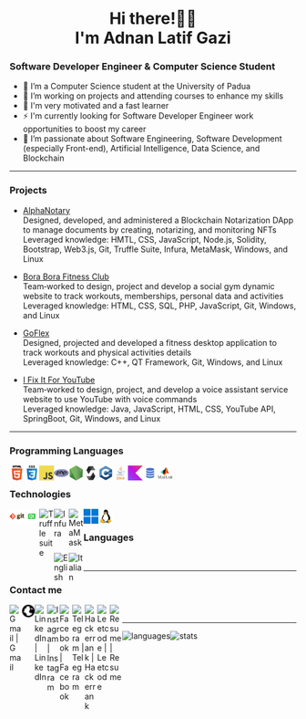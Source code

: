 <h1 align="center">Hi there!👋🏿<br>I'm Adnan Latif Gazi</h1>
<h3>Software Developer Engineer & Computer Science Student</h3>

- 🌱 I’m a Computer Science student at the University of Padua
- 🔭 I’m working on projects and attending courses to enhance my skills
- 📄 I'm very motivated and a fast learner
- ⚡ I'm currently looking for Software Developer Engineer work opportunities to boost my career
- 👯 I’m passionate about Software Engineering, Software Development (especially Front-end), Artificial Intelligence, Data Science, and Blockchain<br>

---

### Projects ###
- [AlphaNotary](https://github.com/adnangazi/alpha-notary)<br>
Designed, developed, and administered a Blockchain Notarization DApp to manage documents by creating, notarizing, and monitoring NFTs<br>
Leveraged knowledge: HMTL, CSS, JavaScript, Node.js, Solidity, Bootstrap, Web3.js, Git, Truffle Suite, Infura, MetaMask, Windows, and Linux

- [Bora Bora Fitness Club](https://github.com/adnangazi/school/tree/master/university/bachelor/third-year/first-semester/tecnologie-web/BoraBoraFitnessClub)<br>
Team‑worked to design, project and develop a social gym dynamic website to track workouts, memberships, personal data and activities<br>
Leveraged knowledge: HTML, CSS, SQL, PHP, JavaScript, Git, Windows, and Linux

- [GoFlex](https://github.com/adnangazi/school/tree/master/university/bachelor/second-year/first-semester/programmazione-ad-oggetti/GoFlex)<br>
Designed, projected and developed a fitness desktop application to track workouts and physical activities details<br>
Leveraged knowledge: C++, QT Framework, Git, Windows, and Linux

- [I Fix It For YouTube](https://github.com/adnangazi/school/tree/master/high-school/fourth-year/second-semester/tpsit/IFIYT)<br>
Team‑worked to design, project, and develop a voice assistant service website to use YouTube with voice commands<br>
Leveraged knowledge: Java, JavaScript, HTML, CSS, YouTube API, SpringBoot, Git, Windows, and Linux<br>

---

### Programming Languages ###
<img align="left" alt="HTML" width="26px" src="https://github.com/github/explore/blob/main/topics/html/html.png"/>
<img align="left" alt="CSS" width="26px" src="https://github.com/github/explore/blob/main/topics/css/css.png"/>
<img align="left" alt="JavaScript" width="26px" src="https://github.com/github/explore/blob/main/topics/javascript/javascript.png"/>
<img align="left" alt="PHP" width="26px" src="https://github.com/github/explore/blob/main/topics/php/php.png"/>
<img align="left" alt="Node.js" width="26px" src="https://github.com/github/explore/blob/main/topics/nodejs/nodejs.png"/>
<img align="left" alt="Solidity" width="26px" src="https://github.com/github/explore/blob/main/topics/solidity/solidity.png"/>
<img align="left" alt="C++" width="26px" src="https://github.com/github/explore/blob/main/topics/cpp/cpp.png"/>
<img align="left" alt="Java" width="26px" src="https://github.com/github/explore/blob/main/topics/java/java.png"/>
<img align="left" alt="Kotlin" width="26px" src="https://github.com/github/explore/blob/main/topics/kotlin/kotlin.png"/>
<img align="left" alt="SQL" width="26px" src="https://github.com/github/explore/blob/main/topics/sql/sql.png"/>
<img align="left" alt="Matlab" width="26px" src="https://github.com/github/explore/blob/main/topics/matlab/matlab.png"/><br>

### Technologies ###
<img align="left" alt="Git" width="26px" src="https://github.com/github/explore/blob/main/topics/git/git.png"/>
<img align="left" alt="QT Framework" width="26px" src="https://github.com/github/explore/blob/main/topics/qt/qt.png"/>
<img align="left" alt="Truffle suite" width="26px" src="https://trufflesuite.com/assets/logo.png"/>
<img align="left" alt="Infura" width="26px" src="https://avatars.githubusercontent.com/u/20999355?s=200&v=4"/>
<img align="left" alt="MetaMask" width="26px" src="https://upload.wikimedia.org/wikipedia/commons/3/36/MetaMask_Fox.svg"/>
<img align="left" alt="Windows" width="26px" src="https://github.com/github/explore/blob/main/topics/windows/windows.png"/>
<img align="left" alt="Linux" width="26px" src="https://github.com/github/explore/blob/main/topics/linux/linux.png"/><br>

### Languages ###
<img align="left" alt="English" width="26px" src="https://unpkg.com/language-icons/icons/en.svg"/>
<img align="left" alt="Italian" width="26px" src="https://unpkg.com/language-icons/icons/it.svg"/><br>

---

### Contact me ###
[<img align="left" alt="Gmail | Gmail" width="22px" src="https://cdn.jsdelivr.net/npm/simple-icons@v3/icons/gmail.svg"/>][gmail]
[<img align="left" alt="Website | Website" width="22px" src="https://raw.githubusercontent.com/iconic/open-iconic/master/svg/globe.svg"/>][website]
[<img align="left" alt="LinkedIn | LinkedIn" width="22px" src="https://cdn.jsdelivr.net/npm/simple-icons@v3/icons/linkedin.svg"/>][linkedin]
[<img align="left" alt="Instagram | Instagram" width="22px" src="https://cdn.jsdelivr.net/npm/simple-icons@v3/icons/instagram.svg"/>][instagram]
[<img align="left" alt="Facebook | Facebook" width="22px" src="https://cdn.jsdelivr.net/npm/simple-icons@v3/icons/facebook.svg"/>][facebook]
[<img align="left" alt="Telegram | Telegram" width="22px" src="https://cdn.jsdelivr.net/npm/simple-icons@v3/icons/telegram.svg"/>][telegram]
[<img align="left" alt="Hackerrank | Hackerrank" width="22px" src="https://cdn.jsdelivr.net/npm/simple-icons@v3/icons/hackerrank.svg"/>][hackerrank]
[<img align="left" alt="Leetcode | Leetcode" width="22px" src="https://cdn.jsdelivr.net/npm/simple-icons@v3/icons/leetcode.svg"/>][leetcode]
[<img align="left" alt="Resume | Resume" width="22px" src="https://cdn.jsdelivr.net/npm/simple-icons@v3/icons/letterboxd.svg"/>][resume]<br>

[gmail]: mailto:adnangazi.ag@gmail.com
[website]: https://adnangazi.github.io
[linkedin]: https://www.linkedin.com/in/adnanlatifgazi
[instagram]: https://www.instagram.com/iamadnangazi
[facebook]: https://www.facebook.com/people/Adnan-Latif-Gazi/100006788295938
[telegram]: https://t.me/iamadnangazi
[hackerrank]: https://www.hackerrank.com/adnangazi
[leetcode]: https://leetcode.com/adnangazi
[resume]: https://adnangazi.github.io/resources/resume.pdf

---

<img align="left" alt="languages" src="https://github-readme-stats.vercel.app/api/top-langs?username=adnangazi&show_icons=true&locale=en&layout=compact&theme=dracula"/>
<p>&nbsp;<img align="left" src="https://github-readme-stats.vercel.app/api?username=adnangazi&show_icons=true&locale=en&theme=dracula" alt="stats"/></p>
